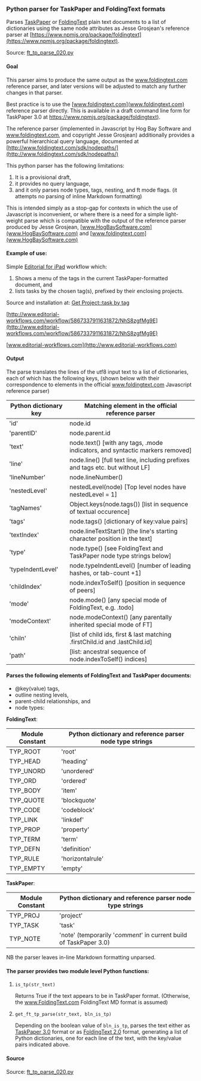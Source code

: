 ### Python parser for TaskPaper and FoldingText formats

Parses [TaskPaper](www.hogbaysoftware.com) or [FoldingText](www.FoldingText.com) plain text documents to a list of dictionaries using the same node attributes as Jesse Grosjean's reference parser at [https://www.npmjs.org/package/foldingtext](https://www.npmjs.org/package/foldingtext).

Source: [ft_tp_parse_020.py](https://github.com/RobTrew/tree-tools/blob/master/TaskPaper%20scripts/ft_tp_parse_020.py)

#### Goal

This parser aims to produce the same output as the www.foldingtext.com reference parser, and later versions will be adjusted to match any further changes in that parser.

Best practice is to use the [www.foldingtext.com](www.foldingtext.com) reference parser directly. This is available in a draft command line form for TaskPaper 3.0 at [https://www.npmjs.org/package/foldingtext)](https://www.npmjs.org/package/foldingtext).

The reference parser (implemented in Javascript by Hog Bay Software and www.foldingtext.com, and copyright Jesse Grosjean) additionally provides a powerful hierarchical query language, documented at [http://www.foldingtext.com/sdk/nodepaths/](http://www.foldingtext.com/sdk/nodepaths/)

This python parser has the following limitations:

1. It is a provisional draft,
2. it provides no query language,
3. and it only parses node types, tags, nesting, and ft mode flags.
	(it attempts no parsing of inline Markdown formatting)

This is intended simply as a stop-gap for contexts in which the use of Javascript is inconvenient, or where there is a need for a simple light-weight parse which is compatible with the output of the reference parser produced by Jesse Grosjean, [www.HogBaySoftware.com](www.HogBaySoftware.com) and [www.foldingtext.com](www.HogBaySoftware.com)

#### Example of use:

Simple [Editorial for iPad](http://omz-software.com/editorial/) workflow which:

1. Shows a menu of the tags in the current TaskPaper-formatted document, and
2. lists tasks by the chosen tag(s), prefixed by their enclosing projects.

Source and installation at: [Get Project::task by tag](http://www.editorial-workflows.com/workflow/5867337911631872/NhS8zgfMg9E) 

[http://www.editorial-workflows.com/workflow/5867337911631872/NhS8zgfMg9E](http://www.editorial-workflows.com/workflow/5867337911631872/NhS8zgfMg9E)

[www.editorial-workflows.com](http://www.editorial-workflows.com)

#### Output

The parse translates the lines of the utf8 input text to a list of dictionaries, each of which has the following keys, (shown below with their correspondence to elements in the official www.foldingtext.com Javascript reference parser)

Python dictionary key | Matching element in the official reference parser
---|---
'id' | node.id
'parentID' | node.parent.id
'text' | node.text() [with any tags, .mode indicators, and syntactic markers removed]
'line' | node.line() [full text line, including prefixes and tags etc. but without LF]
'lineNumber' | node.lineNumber()
'nestedLevel' | nestedLevel(node) [Top level nodes have nestedLevel = 1]
'tagNames' | Object.keys(node.tags()) [list in sequence of textual occurence]
'tags' | node.tags() [dictionary of key:value pairs]
'textIndex' | node.lineTextStart() [the line's starting character position in the text]
'type' | node.type() [see FoldingText and TaskPaper node type strings below]
'typeIndentLevel' | node.typeIndentLevel() [number of leading hashes, or tab-count +1]
'childIndex' | node.indexToSelf() [position in sequence of peers]
'mode' | node.mode() [any special mode of FoldingText, e.g. .todo]
'modeContext' | node.modeContext() [any parentally inherited special mode of FT]
'chiln' | [list of child ids, first & last matching .firstChild.id and .lastChild.id]
'path' | [list: ancestral sequence of node.indexToSelf() indices]


#### Parses the following elements of FoldingText and TaskPaper documents:
- @key(value) tags,
- outline nesting levels,
- parent-child relationships, and
- node types:
	
**FoldingText**:

Module Constant | Python dictionary and reference parser node type strings
--- | ---
TYP_ROOT | 'root'
TYP_HEAD | 'heading'
TYP_UNORD | 'unordered'
TYP_ORD | 'ordered'
TYP_BODY | 'item'
TYP_QUOTE | 'blockquote'
TYP_CODE | 'codeblock'
TYP_LINK | 'linkdef'
TYP_PROP | 'property'
TYP_TERM | 'term'
TYP_DEFN | 'definition'
TYP_RULE | 'horizontalrule'
TYP_EMPTY | 'empty'

**TaskPaper**:

Module Constant | Python dictionary and reference parser node type strings
--- | ---	
TYP_PROJ | 'project'
TYP_TASK | 'task'
TYP_NOTE | 'note' (temporarily '_comment_' in current build of TaskPaper 3.0)


NB the parser leaves in-line Markdown formatting unparsed.

#### The parser provides two module level Python functions:

1. `is_tp(str_text)`

	Returns True if the text appears to be in TaskPaper format.
	(Otherwise, the www.FoldingText.com FoldingText MD format is assumed)

2. `get_ft_tp_parse(str_text, bln_is_tp)`

	Depending on the boolean value of `bln_is_tp`, parses the text either as [TaskPaper 3.0](http://support.foldingtext.com/discussions/development-versions) format or as [FoldingText 2.0](http://support.foldingtext.com/discussions/development-versions) format, generating a list of Python dictionaries, one for each line of the text, with the key/value pairs indicated above.
#### Source

Source: [ft_tp_parse_020.py](https://github.com/RobTrew/tree-tools/blob/master/TaskPaper%20scripts/ft_tp_parse_020.py)

